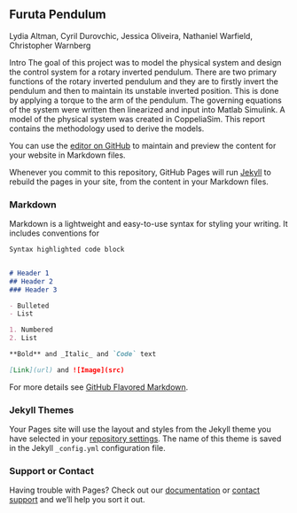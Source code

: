 ## Furuta Pendulum

Lydia Altman, Cyril Durovchic, Jessica Oliveira, Nathaniel Warfield, Christopher Warnberg

Intro
The goal of this project was to model the physical system and design the control system for a rotary inverted pendulum. There are two primary functions of the rotary inverted pendulum and they are to firstly invert the pendulum and then to maintain its unstable inverted position. This is done by applying a torque to the arm of the pendulum. The governing equations of the system were written then linearized and input into Matlab Simulink. A model of the physical system was created in CoppeliaSim. This report contains the methodology used to derive the models.

You can use the [editor on GitHub](https://github.com/Fall-2020-MECA-482-Furuta-Pendulum/jtracy-oliveira.github.io/edit/gh-pages/index.md) to maintain and preview the content for your website in Markdown files.

Whenever you commit to this repository, GitHub Pages will run [Jekyll](https://jekyllrb.com/) to rebuild the pages in your site, from the content in your Markdown files.

### Markdown

Markdown is a lightweight and easy-to-use syntax for styling your writing. It includes conventions for

```markdown
Syntax highlighted code block


# Header 1
## Header 2
### Header 3

- Bulleted
- List

1. Numbered
2. List

**Bold** and _Italic_ and `Code` text

[Link](url) and ![Image](src)
```

For more details see [GitHub Flavored Markdown](https://guides.github.com/features/mastering-markdown/).

### Jekyll Themes

Your Pages site will use the layout and styles from the Jekyll theme you have selected in your [repository settings](https://github.com/Fall-2020-MECA-482-Furuta-Pendulum/jtracy-oliveira.github.io/settings). The name of this theme is saved in the Jekyll `_config.yml` configuration file.

### Support or Contact

Having trouble with Pages? Check out our [documentation](https://docs.github.com/categories/github-pages-basics/) or [contact support](https://github.com/contact) and we’ll help you sort it out.
